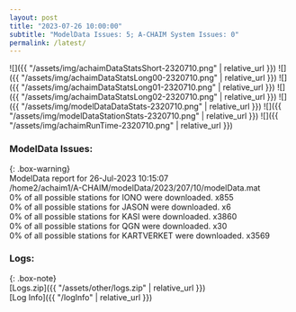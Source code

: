 ```yaml
---
layout: post
title: "2023-07-26 10:00:00"
subtitle: "ModelData Issues: 5; A-CHAIM System Issues: 0"
permalink: /latest/
---
```


![]({{ "/assets/img/achaimDataStatsShort-2320710.png" | relative_url }})
![]({{ "/assets/img/achaimDataStatsLong00-2320710.png" | relative_url }})
![]({{ "/assets/img/achaimDataStatsLong01-2320710.png" | relative_url }})
![]({{ "/assets/img/achaimDataStatsLong02-2320710.png" | relative_url }})
![]({{ "/assets/img/modelDataDataStats-2320710.png" | relative_url }})
![]({{ "/assets/img/modelDataStationStats-2320710.png" | relative_url }})
![]({{ "/assets/img/achaimRunTime-2320710.png" | relative_url }})


### ModelData Issues:  
  
{: .box-warning}  
 ModelData report for 26-Jul-2023 10:15:07   
 /home2/achaim1/A-CHAIM/modelData/2023/207/10/modelData.mat   
 0% of all possible stations for IONO were downloaded. x855   
 0% of all possible stations for JASON were downloaded. x6   
 0% of all possible stations for KASI were downloaded. x3860   
 0% of all possible stations for QGN were downloaded. x30   
 0% of all possible stations for KARTVERKET were downloaded. x3569   
  


### Logs:  
  
{: .box-note}  
[Logs.zip]({{ "/assets/other/logs.zip" | relative_url }})  
[Log Info]({{ "/logInfo" | relative_url }})  

